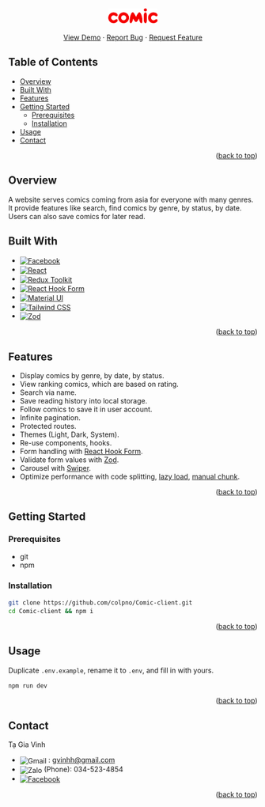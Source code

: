 <a name="readme-top"></a>

<div align="center">
  <h3 align="center">
    <img src="public/logo.png" alt="Logo" style="width:100px;">
  </h3>
  <p align="center">
    <a href="https://comic-client-smoky.vercel.app">View Demo</a>
    ·
    <a href="https://github.com/colpno/Comic/issues">Report Bug</a>
    ·
    <a href="https://github.com/colpno/Comic/issues">Request Feature</a>
  </p>
</div>

<!-- TABLE OF CONTENTS -->

## Table of Contents

- [Overview](#overview)
- [Built With](#built-with)
- [Features](#features)
- [Getting Started](#getting-started)
  - [Prerequisites](#prerequisites)
  - [Installation](#installation)
- [Usage](#usage)
- [Contact](#contact)

<p align="right">(<a href="#readme-top">back to top</a>)</p>

## Overview

A website serves comics coming from asia for everyone with many genres. It provide features like search, find comics by genre, by status, by date. Users can also save comics for later read.

## Built With

- <a href="https://www.typescriptlang.org"><img src="https://img.shields.io/badge/Typescript-3178C6?style=for-the-badge&logo=typescript&logoColor=61DAFB" alt="Facebook" style="vertical-align: middle;"></a>
- <a href="https://react.dev"><img src="https://img.shields.io/badge/React-61DAFB?style=for-the-badge&logo=react&logoColor=000000" alt="React" style="vertical-align: middle;"></a>
- <a href="https://redux-toolkit.js.org"><img src="https://img.shields.io/badge/Redux_Toolkit-764ABC?style=for-the-badge&logo=redux&logoColor=ffffff" alt="Redux Toolkit" style="vertical-align: middle;"></a>
- <a href="https://www.react-hook-form.com"><img src="https://img.shields.io/badge/React_Hook_Form-EC5990?style=for-the-badge&logo=reacthookform&logoColor=ffffff" alt="React Hook Form" style="vertical-align: middle;"></a>
- <a href="https://mui.com/material-ui"><img src="https://img.shields.io/badge/Material_UI-007FFF?style=for-the-badge&logo=mui&logoColor=ffffff" alt="Material UI" style="vertical-align: middle;"></a>
- <a href="https://tailwindcss.com"><img src="https://img.shields.io/badge/Tailwind_CSS-06B6D4?style=for-the-badge&logo=tailwindcss&logoColor=ffffff" alt="Tailwind CSS" style="vertical-align: middle;"></a>
- <a href="https://zod.dev"><img src="https://img.shields.io/badge/Zod-3E67B1?style=for-the-badge&logo=react&logoColor=ffffff" alt="Zod" style="vertical-align: middle;"></a>

<p align="right">(<a href="#readme-top">back to top</a>)</p>

## Features

- Display comics by genre, by date, by status.
- View ranking comics, which are based on rating.
- Search via name.
- Save reading history into local storage.
- Follow comics to save it in user account.
- Infinite pagination.
- Protected routes.
- Themes (Light, Dark, System).
- Re-use components, hooks.
- Form handling with [React Hook Form](https://www.react-hook-form.com).
- Validate form values with [Zod](https://zod.dev).
- Carousel with [Swiper](https://swiperjs.com/).
- Optimize performance with code splitting, [lazy load](https://react.dev/reference/react/lazy), [manual chunk](https://rollupjs.org/configuration-options/#output-manualchunks).

<p align="right">(<a href="#readme-top">back to top</a>)</p>

## Getting Started

### Prerequisites

- git
- npm

### Installation

```sh
git clone https://github.com/colpno/Comic-client.git
cd Comic-client && npm i
```

<p align="right">(<a href="#readme-top">back to top</a>)</p>

## Usage

Duplicate `.env.example`, rename it to `.env`, and fill in with yours.

```sh
npm run dev
```

<p align="right">(<a href="#readme-top">back to top</a>)</p>

## Contact

Tạ Gia Vinh

- <img src="https://img.shields.io/badge/Gmail-EA4335?style=for-the-badge&logo=gmail&logoColor=61DAFB" alt="Gmail" style="vertical-align: middle;"> : gvinhh@gmail.com
- <img src="https://img.shields.io/badge/Zalo-0068FF?style=for-the-badge&logo=zalo&logoColor=61DAFB" alt="Zalo" style="vertical-align: middle;"> (Phone): 034-523-4854
- <a href="https://www.facebook.com/profile.php?id=100005408149001"><img src="https://img.shields.io/badge/Facebook-0866FF?style=for-the-badge&logo=facebook&logoColor=61DAFB" alt="Facebook" style="vertical-align: middle;"></a>

<p align="right">(<a href="#readme-top">back to top</a>)</p>
